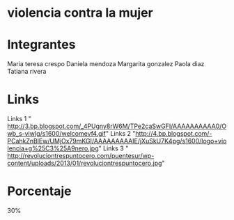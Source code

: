 violencia contra la mujer
========================



Integrantes
===========


Maria teresa crespo
Daniela mendoza
Margarita gonzalez
Paola diaz
Tatiana rivera


Links
=====
Links 1  "  http://3.bp.blogspot.com/_4PUgny8rW6M/TPe2caSwGFI/AAAAAAAAAA0/Owb_s-viwIg/s1600/welcomevf4.gif"
Links 2 "http://4.bp.blogspot.com/-PCahkZnBlEw/UMjOx79mKGI/AAAAAAAAAIE/jXuSkU7K4pg/s1600/logo+violencia+g%25C3%25A9nero.jpg"
Links 3 "  http://revoluciontrespuntocero.com/puentesur/wp-content/uploads/2013/01/revoluciontrespuntocero.jpg"


Porcentaje
==========
30%
